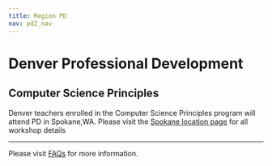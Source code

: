 ```yaml
---
title: Region PD
nav: pd2_nav
---
```

<a id="top"></a>

# Denver Professional Development

## Computer Science Principles

Denver teachers enrolled in the Computer Science Principles program will attend PD in Spokane,WA. Please visit the [Spokane location page](/educate/pd/15-16/spokane) for all  workshop details


----------
Please visit [FAQs](/educate/pd/15-16/faq) for more information.

<br />
<br />